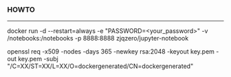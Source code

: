 ### HOWTO
---
docker run -d --restart=always -e "PASSWORD=<your_password>" -v /notebooks:/notebooks -p 8888:8888 zjqzero/jupyter-notebook

openssl req -x509 -nodes -days 365 -newkey rsa:2048 -keyout key.pem -out key.pem -subj "/C=XX/ST=XX/L=XX/O=dockergenerated/CN=dockergenerated"